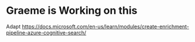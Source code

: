 # Graeme is Working on this

Adapt https://docs.microsoft.com/en-us/learn/modules/create-enrichment-pipeline-azure-cognitive-search/